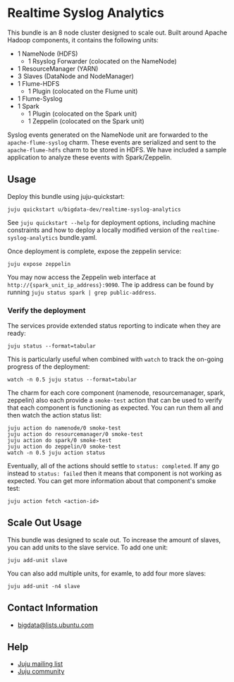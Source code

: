# Realtime Syslog Analytics

This bundle is an 8 node cluster designed to scale out. Built around Apache
Hadoop components, it contains the following units:

  * 1 NameNode (HDFS)
    - 1 Rsyslog Forwarder (colocated on the NameNode)
  * 1 ResourceManager (YARN)
  * 3 Slaves (DataNode and NodeManager)
  * 1 Flume-HDFS
    - 1 Plugin (colocated on the Flume unit)
  * 1 Flume-Syslog
  * 1 Spark
    - 1 Plugin (colocated on the Spark unit)
    - 1 Zeppelin (colocated on the Spark unit)

Syslog events generated on the NameNode unit are forwarded to the
`apache-flume-syslog` charm. These events are serialized and sent to the
`apache-flume-hdfs` charm to be stored in HDFS. We have included a sample
application to analyze these events with Spark/Zeppelin.


## Usage

Deploy this bundle using juju-quickstart:

    juju quickstart u/bigdata-dev/realtime-syslog-analytics

See `juju quickstart --help` for deployment options, including machine
constraints and how to deploy a locally modified version of the
`realtime-syslog-analytics` bundle.yaml.

Once deployment is complete, expose the zeppelin service:

    juju expose zeppelin

You may now access the Zeppelin web interface at
`http://{spark_unit_ip_address}:9090`. The ip address can be found by running
`juju status spark | grep public-address`.


### Verify the deployment

The services provide extended status reporting to indicate when they are ready:

    juju status --format=tabular

This is particularly useful when combined with `watch` to track the on-going
progress of the deployment:

    watch -n 0.5 juju status --format=tabular

The charm for each core component (namenode, resourcemanager, spark, zeppelin)
also each provide a `smoke-test` action that can be used to verify that each
component is functioning as expected.  You can run them all and then watch the
action status list:

    juju action do namenode/0 smoke-test
    juju action do resourcemanager/0 smoke-test
    juju action do spark/0 smoke-test
    juju action do zeppelin/0 smoke-test
    watch -n 0.5 juju action status

Eventually, all of the actions should settle to `status: completed`.  If
any go instead to `status: failed` then it means that component is not working
as expected.  You can get more information about that component's smoke test:

    juju action fetch <action-id>


## Scale Out Usage

This bundle was designed to scale out. To increase the amount of slaves,
you can add units to the slave service. To add one unit:

    juju add-unit slave

You can also add multiple units, for examle, to add four more slaves:

    juju add-unit -n4 slave


## Contact Information

- <bigdata@lists.ubuntu.com>


## Help

- [Juju mailing list](https://lists.ubuntu.com/mailman/listinfo/juju)
- [Juju community](https://jujucharms.com/community)

